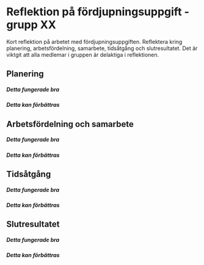 # Reflektion på fördjupningsuppgift - grupp XX

Kort reflektion på arbetet med fördjupningsuppgiften. Reflektera kring planering, arbetsfördelning, samarbete, tidsåtgång och slutresultatet. Det är viktgit att alla medlemar i gruppen är delaktiga i reflektionen. 

## Planering

##### Detta fungerade bra

##### Detta kan förbättras

## Arbetsfördelning och samarbete

##### Detta fungerade bra

##### Detta kan förbättras

## Tidsåtgång

##### Detta fungerade bra

##### Detta kan förbättras

## Slutresultatet

##### Detta fungerade bra

##### Detta kan förbättras
